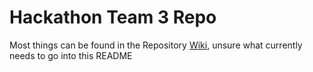 # Hackathon Team 3 Repo

Most things can be found in the Repository [Wiki](https://github.com/cs-utulsa/HackathonTeam3/wiki), unsure what currently needs to go into this README

